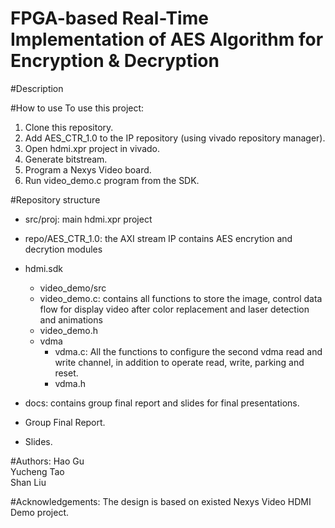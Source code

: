 # FPGA-based Real-Time Implementation of AES Algorithm for Encryption & Decryption

#Description

#How to use
To use this project: <br />
 1. Clone this repository. <br />
 2. Add AES_CTR_1.0 to the IP repository (using vivado repository manager).<br />
 3. Open hdmi.xpr project in vivado. <br />
 4. Generate bitstream. <br />
 5. Program a Nexys Video board. <br />
 6. Run video_demo.c program from the SDK. <br >

#Repository structure
* src/proj: main hdmi.xpr project
 * repo/AES_CTR_1.0: the AXI stream IP contains AES encrytion and decrytion modules

 * hdmi.sdk
   * video_demo/src
    * video_demo.c: contains all functions to store the image, control data flow for display video after color replacement and laser        detection and animations
    * video_demo.h
   * vdma
      * vdma.c: All the functions to configure the second vdma read and write channel, in addition to operate read, write, parking and        reset.
      * vdma.h
* docs: contains group final report and slides for final presentations.
 * Group Final Report.
 * Slides.

#Authors:
Hao Gu <br />
Yucheng Tao <br />
Shan Liu <br />

#Acknowledgements:
The design is based on existed Nexys Video HDMI Demo project.
